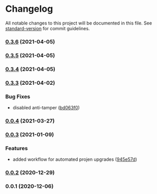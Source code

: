 # Changelog

All notable changes to this project will be documented in this file. See [standard-version](https://github.com/conventional-changelog/standard-version) for commit guidelines.

### [0.3.6](https://github.com/stefan.freitag/projen-budget-notifier/compare/v0.3.5...v0.3.6) (2021-04-05)

### [0.3.5](https://github.com/stefan.freitag/projen-budget-notifier/compare/v0.3.4...v0.3.5) (2021-04-05)

### [0.3.4](https://github.com/stefan.freitag/projen-budget-notifier/compare/v0.3.3...v0.3.4) (2021-04-05)

### [0.3.3](https://github.com/stefan.freitag/projen-budget-notifier/compare/v0.0.4...v0.3.3) (2021-04-02)


### Bug Fixes

* disabled anti-tamper ([bd063f0](https://github.com/stefan.freitag/projen-budget-notifier/commit/bd063f0977f564ecdb7613d28968f91567032bdb))

### [0.0.4](https://github.com/stefan.freitag/projen-budget-notifier/compare/v0.0.3...v0.0.4) (2021-03-27)

### [0.0.3](https://github.com/stefan.freitag/projen-budget-notifier/compare/v0.0.2...v0.0.3) (2021-01-09)


### Features

* added workflow for automated projen upgrades ([945e57d](https://github.com/stefan.freitag/projen-budget-notifier/commit/945e57d8547daf8c20c51a07611897faed363847))

### [0.0.2](https://github.com/stefan.freitag/projen-budget-notifier/compare/v0.0.1...v0.0.2) (2020-12-29)

### 0.0.1 (2020-12-06)
